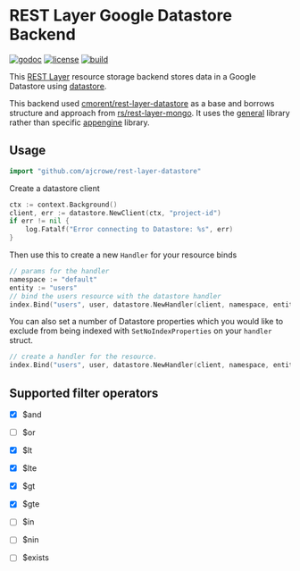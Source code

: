 # REST Layer Google Datastore Backend

[![godoc](http://img.shields.io/badge/godoc-reference-blue.svg?style=flat)](https://godoc.org/github.com/ajcrowe/rest-layer-datastore) [![license](http://img.shields.io/badge/license-MIT-red.svg?style=flat)](https://raw.githubusercontent.com/ajcrowe/rest-layer-datastore/master/LICENSE) [![build](https://img.shields.io/travis/ajcrowe/rest-layer-datastore.svg?style=flat)](https://travis-ci.org/ajcrowe/rest-layer-datastore)

This [REST Layer](https://github.com/rs/rest-layer) resource storage backend stores data in a Google Datastore using [datastore](https://godoc.org/cloud.google.com/go/datastore).

This backend used [cmorent/rest-layer-datastore](https://github.com/cmorent/rest-layer-datastore) as a base and borrows structure and approach from [rs/rest-layer-mongo](https://github.com/rs/rest-layer-mongo). It uses the [general](https://godoc.org/cloud.google.com/go/datastore) library rather than specific [appengine](https://google.golang.org/appengine/datastore) library.

## Usage

```go
import "github.com/ajcrowe/rest-layer-datastore"
```

Create a datastore client

```go
ctx := context.Background()
client, err := datastore.NewClient(ctx, "project-id")
if err != nil {
	log.Fatalf("Error connecting to Datastore: %s", err)
}
```

Then use this to create a new `Handler` for your resource binds

```go
// params for the handler
namespace := "default"
entity := "users"
// bind the users resource with the datastore handler
index.Bind("users", user, datastore.NewHandler(client, namespace, entity), resource.DefaultConf)
```

You can also set a number of Datastore properties which you would like to exclude from being indexed with `SetNoIndexProperties` on your `handler` struct.

```go
// create a handler for the resource.
index.Bind("users", user, datastore.NewHandler(client, namespace, entity).SetNoIndexProperties([]string{"prop1", "prop2"}), resource.DefaultConf)

```

## Supported filter operators

- [x] $and
- [ ] $or
- [x] $lt
- [x] $lte
- [x] $gt
- [x] $gte
- [ ] $in
- [ ] $nin
- [ ] $exists

